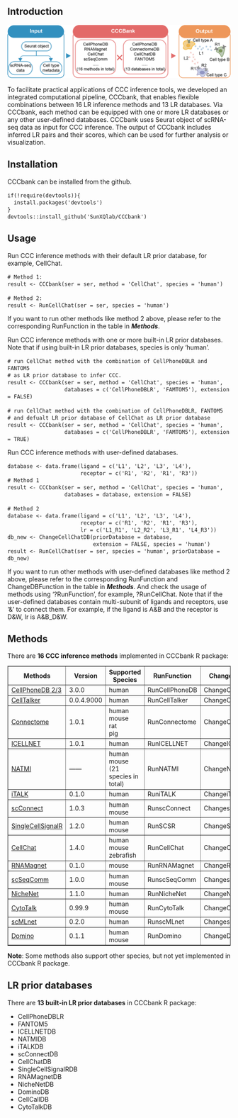 Introduction
------------
![](https://github.com/SunXQlab/CCCbank/blob/main/CCCbank.png)

To facilitate practical applications of CCC inference tools, we
developed an integrated computational pipeline, CCCbank, that enables
flexible combinations between 16 LR inference methods and 13 LR
databases. Via CCCbank, each method can be equipped with one or more LR
databases or any other user-defined databases. CCCbank uses Seurat
object of scRNA-seq data as input for CCC inference. The output of
CCCbank includes inferred LR pairs and their scores, which can be used
for further analysis or visualization.

Installation
------------

CCCbank can be installed from the github.

    if(!require(devtools)){
      install.packages('devtools')
    }
    devtools::install_github('SunXQlab/CCCbank')

Usage
-----

Run CCC inference methods with their default LR prior database, for
example, CellChat.

    # Method 1:
    result <- CCCbank(ser = ser, method = 'CellChat', species = 'human')

    # Method 2:
    result <- RunCellChat(ser = ser, species = 'human')

If you want to run other methods like method 2 above, please refer to
the corresponding RunFunction in the table in ***Methods***.

Run CCC inference methods with one or more built-in LR prior databases.
Note that if using built-in LR prior databases, species is only ‘human’.

    # run CellChat method with the combination of CellPhoneDBLR and FANTOM5 
    # as LR prior database to infer CCC.
    result <- CCCbank(ser = ser, method = 'CellChat', species = 'human', 
                      databases = c('CellPhoneDBLR', 'FAMTOM5'), extension = FALSE)

    # run CellChat method with the combination of CellPhoneDBLR, FANTOM5 
    # and defualt LR prior database of CellChat as LR prior database
    result <- CCCbank(ser = ser, method = 'CellChat', species = 'human', 
                      databases = c('CellPhoneDBLR', 'FAMTOM5'), extension = TRUE)

Run CCC inference methods with user-defined databases.

    database <- data.frame(ligand = c('L1', 'L2', 'L3', 'L4'),
                           receptor = c('R1', 'R2', 'R1', 'R3'))
    # Method 1
    result <- CCCbank(ser = ser, method = 'CellChat', species = 'human', 
                      databases = database, extension = FALSE)

    # Method 2
    database <- data.frame(ligand = c('L1', 'L2', 'L3', 'L4'),
                           receptor = c('R1', 'R2', 'R1', 'R3'),
                           lr = c('L1_R1', 'L2_R2', 'L3_R1', 'L4_R3'))
    db_new <- ChangeCellChatDB(priorDatabase = database, 
                               extension = FALSE, species = 'human')
    result <- RunCellChat(ser = ser, species = 'human', priorDatabase = db_new)

If you want to run other methods with user-defined databases like method
2 above, please refer to the corresponding RunFunction and
ChangeDBFunction in the table in ***Methods***. And check the usage of
methods using ‘?RunFunction’, for example, ?RunCellChat. Note that if
the user-defined databases contain multi-subunit of ligands and
receptors, use ‘&’ to connect them. For example, if the ligand is A&B
and the receptor is D&W, lr is A&B\_D&W.

Methods
-------

There are **16 CCC inference methods** implemented in CCCbank R package:

<body>
<table border="1" cellspacing="1" width="800">
<thead>
<tr>
<th>
Methods
</th>
<th>
Version
</th>
<th>
Supported Species
</th>
<th>
RunFunction
</th>
<th>
ChangeDBFunction
</th>
</tr>
</thead>
<tbody>
<tr class="even-row">
<td>
<a href="https://github.com/ventolab/CellphoneDB">CellPhoneDB 2/3</a>
</td>
<td>
3.0.0
</td>
<td>
human
</td>
<td>
RunCellPhoneDB
</td>
<td>
ChangeCellPhoneDB
</td>
</tr>
<tr>
<td>
<a href="https://github.com/arc85/celltalker">CellTalker</a>
</td>
<td>
0.0.4.9000
</td>
<td>
human
</td>
<td>
RunCellTalker
</td>
<td>
ChangeCellTalkerDB
</td>
</tr>
<tr class="even-row">
<td>
<a href="https://github.com/msraredon/Connectome">Connectome</a>
</td>
<td>
1.0.1
</td>
<td>
human<br>mouse</br>rat</br>pig</br>
</td>
<td>
RunConnectome
</td>
<td>
ChangeConnectomeDB
</td>
</tr>
<tr>
<td>
<a href="https://github.com/soumelis-lab/ICELLNET">ICELLNET</a>
</td>
<td>
1.0.1
</td>
<td>
human
</td>
<td>
RunICELLNET
</td>
<td>
ChangeICELLNETDB
</td>
</tr>
<tr class="even-row">
<td>
<a href="https://github.com/asrhou/NATMI">NATMI</a>
</td>
<td>
——
</td>
<td>
human<br>mouse</br>(21 species in total)</br>
</td>
<td>
RunNATMI
</td>
<td>
ChangeNATMIDB
</td>
</tr>
<tr>
<td>
<a href="https://github.com/Coolgenome/iTALK">iTALK</a>
</td>
<td>
0.1.0
</td>
<td>
human
</td>
<td>
RuniTALK
</td>
<td>
ChangeiTALKDB
</td>
</tr>
<tr class="even-row">
<td>
<a href="https://github.com/JonETJakobsson/scConnect">scConnect</a>
</td>
<td>
1.0.3
</td>
<td>
human<br>mouse</br>
</td>
<td>
RunscConnect
</td>
<td>
ChangescConnectDB
</td>
</tr>
<tr>
<td>
<a href="https://github.com/SCA-IRCM/SingleCellSignalR">SingleCellSignalR</a>
</td>
<td>
1.2.0
</td>
<td>
human<br>mouse</br>
</td>
<td>
RunSCSR
</td>
<td>
ChangeSCSRDB
</td>
</tr>
<tr class="even-row">
<td>
<a href="https://github.com/sqjin/CellChat">CellChat</a>
</td>
<td>
1.4.0
</td>
<td>
human<br>mouse</br>zebrafish</br>
</td>
<td>
RunCellChat
</td>
<td>
ChangeCellChatDB
</td>
</tr>
<tr>
<td>
<a href="https://github.com/veltenlab/rnamagnet">RNAMagnet</a>
</td>
<td>
0.1.0
</td>
<td>
mouse
</td>
<td>
RunRNAMagnet
</td>
<td>
ChangeRNAMagnetDB
</td>
</tr>
<tr class="even-row">
<td>
<a href="https://gitlab.com/sysbiobig/scseqcomm">scSeqComm</a>
</td>
<td>
1.0.0
</td>
<td>
human<br>mouse</br>
</td>
<td>
RunscSeqComm
</td>
<td>
ChangescSeqCommDB
</td>
</tr>
<tr>
<td>
<a href="https://github.com/saeyslab/nichenetr">NicheNet</a>
</td>
<td>
1.1.0
</td>
<td>
human
</td>
<td>
RunNicheNet
</td>
<td>
ChangeNicheNetDB
</td>
</tr>
<tr class="even-row">
<td>
<a href="https://github.com/tanlabcode/CytoTalk">CytoTalk</a>
</td>
<td>
0.99.9
</td>
<td>
human<br>mouse</br>
</td>
<td>
RunCytoTalk
</td>
<td>
ChangeCytoTalkDB
</td>
</tr>
<tr>
<td>
<a href="https://github.com/SunXQlab/scMLnet2.0">scMLnet</a>
</td>
<td>
0.2.0
</td>
<td>
human
</td>
<td>
RunscMLnet
</td>
<td>
ChangescMLnetDB
</td>
</tr>
<tr class="even-row">
<td>
<a href="https://github.com/Elisseeff-Lab/domino">Domino</a>
</td>
<td>
0.1.1
</td>
<td>
human<br>mouse</br>
</td>
<td>
RunDomino
</td>
<td>
ChangeDominoDB
</td>
</tr>
</tbody>
</table>
</body>

**Note**: Some methods also support other species, but not yet
implemented in CCCbank R package.

LR prior databases
------------------

There are **13 built-in LR prior databases** in CCCbank R package:

-   CellPhoneDBLR
-   FANTOM5
-   ICELLNETDB
-   NATMIDB
-   iTALKDB
-   scConnectDB
-   CellChatDB
-   SingleCellSignalRDB
-   RNAMagnetDB
-   NicheNetDB
-   DominoDB
-   CellCallDB
-   CytoTalkDB
